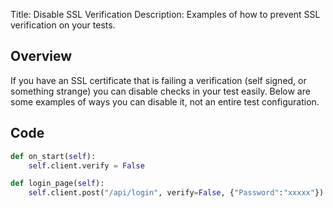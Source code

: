 Title: Disable SSL Verification
Description: Examples of how to prevent SSL verification on your tests.

## Overview

If you have an SSL certificate that is failing a verification (self signed, or something strange) you can disable checks 
in your test easily. Below are some examples of ways you can disable it, not an entire test configuration.

## Code

```python
def on_start(self):
    self.client.verify = False
```

```python
def login_page(self):
    self.client.post("/api/login", verify=False, {"Password":"xxxxx"})
```
